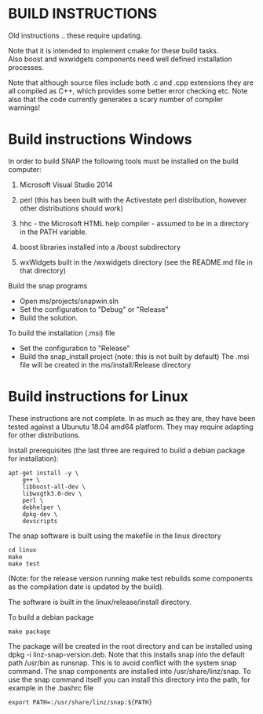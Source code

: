 BUILD INSTRUCTIONS
==================

Old instructions .. these require updating.  

Note that it is intended to implement cmake for these build tasks.  
Also boost and wxwidgets components need well defined installation processes.

Note that although source files include both .c and .cpp extensions they 
are all compiled as C++, which provides some better error checking etc.
Note also that the code currently generates a scary number of compiler 
warnings!

Build instructions Windows
==========================

In order to build SNAP the following tools must be installed on the build computer:

1) Microsoft Visual Studio 2014

2) perl (this has been built with the Activestate perl distribution, however other distributions should work)

3) hhc - the Microsoft HTML help compiler - assumed to be in a directory in the PATH variable.

4) boost libraries installed into a /boost subdirectory

5) wxWidgets built in the /wxwidgets directory (see the README.md file in that directory)


Build the snap programs
* Open ms/projects/snapwin.sln
* Set the configuration to "Debug" or "Release"
* Build the solution.

To build the installation (.msi) file
* Set the configuration to "Release"
* Build the snap_install project (note: this is not built by default)
The .msi file will be created in the ms/install/Release directory

Build instructions for Linux
============================

These instructions are not complete.  In as much as they are, they have 
been tested against a Ubunutu 18.04 amd64 platform.  They may require adapting for other 
distributions.

Install prerequisites (the last three are required to build a debian package 
for installation):

```
apt-get install -y \
    g++ \
    libboost-all-dev \
    libwxgtk3.0-dev \
    perl \
    debhelper \
    dpkg-dev \
    devscripts
```

The snap software is built using the makefile in the linux directory

```
cd linux
make
make test
```

(Note: for the release version running make test rebuilds some components as the
compilation date is updated by the build).

The software is built in the linux/release/install directory.

To build a debian package

```
make package
```

The package will be created in the root directory and can be installed using 
dpkg -i linz-snap-version.deb.  Note that this installs snap into the 
default path /usr/bin as runsnap.  This is to avoid conflict with the system snap
command.  The snap components are installed into /usr/share/linz/snap.  To use
the snap command itself you can install this directory into the path, for 
example in the .bashrc file 

```
export PATH=:/usr/share/linz/snap:${PATH}
```




